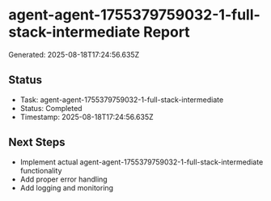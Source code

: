 # agent-agent-1755379759032-1-full-stack-intermediate Report

Generated: 2025-08-18T17:24:56.635Z

## Status
- Task: agent-agent-1755379759032-1-full-stack-intermediate
- Status: Completed
- Timestamp: 2025-08-18T17:24:56.635Z

## Next Steps
- Implement actual agent-agent-1755379759032-1-full-stack-intermediate functionality
- Add proper error handling
- Add logging and monitoring
